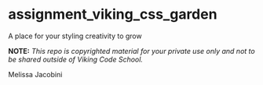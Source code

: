 assignment_viking_css_garden
============================

A place for your styling creativity to grow


**NOTE:** *This repo is copyrighted material for your private use only and not to be shared outside of Viking Code School.*

Melissa Jacobini